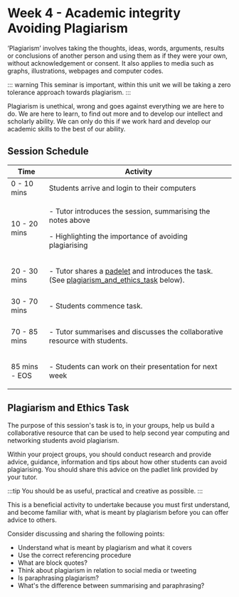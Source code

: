 # Week 4 - Academic  integrity Avoiding Plagiarism

‘Plagiarism’ involves taking the thoughts, ideas, words, arguments, results or conclusions of another person and using them as if they were your own, without acknowledgement or consent. It also applies to media such as graphs, illustrations, webpages and computer codes.

::: warning
This seminar is important, within this unit we will be taking a zero tolerance approach towards plagiarism.
::: 

Plagiarism is unethical, wrong and goes against everything we are here to do. We are here to
learn, to find out more and to develop our intellect and scholarly ability. We can only do this if
we work hard and develop our academic skills to the best of our ability. 


 

## Session Schedule 	

| Time | Activity   |                                              
|-------------------|----------------------------------------------|
|0 - 10 mins        | Students arrive and login to their computers |
|10 - 20 mins       | <p>- Tutor introduces the session, summarising the notes above</p> <p >- Highlighting the importance of avoiding plagiarising </p>|
|20 - 30 mins|   <p> - Tutor shares a [padelet](https://en-gb.padlet.com/) and introduces the task. (See  [plagiarism_and_ethics_task](#plagiarism_and_ethics_task) below). </p> |
|30 - 70 mins|   <p> - Students commence task. </p> |
|70 - 85 mins |   <p> - Tutor summarises and discusses the collaborative resource with students.</p> |
|85 mins - EOS | <p> - Students can work on their presentation for next week </p> |





## Plagiarism and Ethics Task



The purpose of this session's task is to, in your groups, help us build a collaborative resource 
that can be used to help second year computing and networking students avoid plagiarism.  

Within your project groups, you should conduct research and provide advice, guidance, information and tips about how other students can avoid plagiarising.  You should share this advice on the padlet link provided by your tutor.  

:::tip
 You should be as useful, practical and creative as possible. 
:::

This is a beneficial activity to undertake because you must first understand, and become familiar with, what is meant by plagiarism before you can offer advice to others.


Consider discussing and sharing the following points: 

 -  Understand what is meant by plagiarism and what it covers
 -  Use the correct referencing procedure
 -  What are block quotes?
 -  Think about plagiarism in relation to social media or tweeting
 -  Is paraphrasing plagiarism?
 -  What's the difference between summarising and paraphrasing? 
 


 

